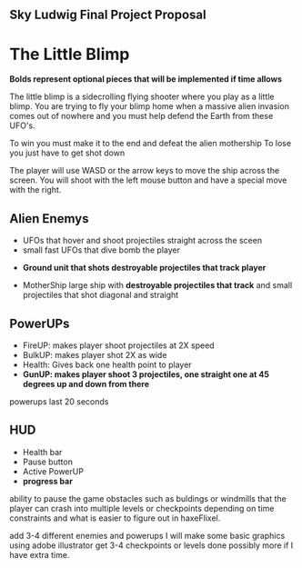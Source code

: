 Sky Ludwig
Final Project Proposal
-----------------------

The Little Blimp
=======================
**Bolds represent optional pieces that will be implemented if time allows**

The little blimp is a sidecrolling flying shooter where you play as a little blimp. You are trying to fly your blimp home when a massive alien invasion comes out of nowhere and you must help defend the Earth from these UFO's.

To win you must make it to the end and defeat the alien mothership
To lose you just have to get shot down

The player will use WASD or the arrow keys to move the ship across the screen. You will shoot with the left mouse button and have a special move with the right.

Alien Enemys
------------------------

* UFOs that hover and shoot projectiles straight across the sceen
* small fast UFOs that dive bomb the player
- **Ground unit that shots destroyable projectiles that track player**
* MotherShip large ship with **destroyable projectiles that track** and small projectiles that shot diagonal and straight 
	
PowerUPs
------------------------

- FireUP: makes player shoot projectiles at 2X speed
- BulkUP: makes player shot 2X as wide
- Health: Gives back one health point to player
- **GunUP: makes player shoot 3 projectiles, one straight one at 45 degrees up and down from there**
	
powerups last 20 seconds
	
HUD
------------------------

- Health bar
- Pause button
- Active PowerUP
- **progress bar**
	
ability to pause the game
obstacles such as buldings or windmills that the player can crash into
multiple levels or checkpoints depending on time constraints and what is easier to figure out in haxeFlixel.

add 3-4 different enemies and powerups 
I will make some basic graphics using adobe illustrator
get 3-4 checkpoints or levels done possibly more if I have extra time.
